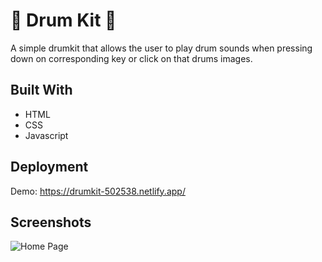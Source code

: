 # 🥁 Drum Kit 🥁 

A simple drumkit that allows the user to play drum sounds when pressing down on corresponding key or click on that drums images.


## Built With

- HTML
- CSS 
- Javascript


## Deployment

Demo: https://drumkit-502538.netlify.app/



## Screenshots

![Home Page](https://i.ibb.co/kMXC8Mj/image.png)


